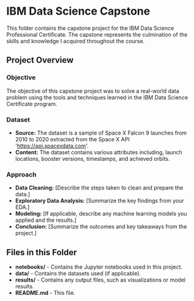 # IBM Data Science Capstone

This folder contains the capstone project for the IBM Data Science Professional Certificate. The capstone represents the culmination of the skills and knowledge I acquired throughout the course.

## Project Overview

### **Objective**

The objective of this capstone project was to solve a real-world data problem using the tools and techniques learned in the IBM Data Science Certificate program.

### **Dataset**

- **Source:** The dataset is a sample of Space X Falcon 9 launches from 2010 to 2020 extracted from the Space X API 'https://api.spacexdata.com'.
- **Content:** The dataset contains various attributes including, launch locations, booster versions, timestamps, and achieved orbits.

### **Approach**

- **Data Cleaning:** [Describe the steps taken to clean and prepare the data.]
- **Exploratory Data Analysis:** [Summarize the key findings from your EDA.]
- **Modeling:** [If applicable, describe any machine learning models you applied and the results.]
- **Conclusion:** [Summarize the outcomes and key takeaways from the project.]

## Files in this Folder

- **notebooks/** - Contains the Jupyter notebooks used in this project.
- **data/** - Contains the datasets used (if applicable).
- **results/** - Contains any output files, such as visualizations or model results.
- **README.md** - This file.
